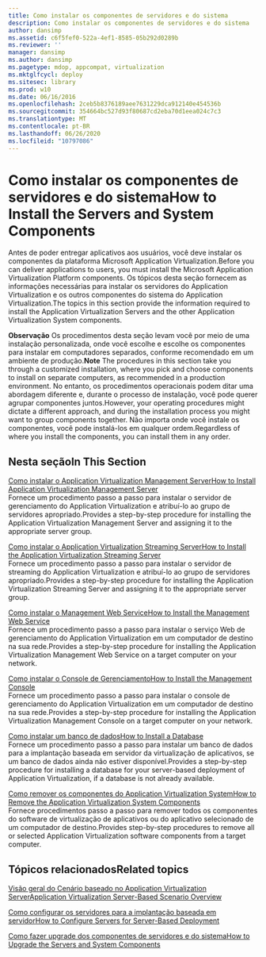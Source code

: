 ```yaml
---
title: Como instalar os componentes de servidores e do sistema
description: Como instalar os componentes de servidores e do sistema
author: dansimp
ms.assetid: c6f5fef0-522a-4ef1-8585-05b292d0289b
ms.reviewer: ''
manager: dansimp
ms.author: dansimp
ms.pagetype: mdop, appcompat, virtualization
ms.mktglfcycl: deploy
ms.sitesec: library
ms.prod: w10
ms.date: 06/16/2016
ms.openlocfilehash: 2ceb5b8376189aee7631229dca912140e454536b
ms.sourcegitcommit: 354664bc527d93f80687cd2eba70d1eea024c7c3
ms.translationtype: MT
ms.contentlocale: pt-BR
ms.lasthandoff: 06/26/2020
ms.locfileid: "10797086"
---
```

# <span data-ttu-id="3d4b8-103">Como instalar os componentes de servidores e do sistema</span><span class="sxs-lookup"><span data-stu-id="3d4b8-103">How to Install the Servers and System Components</span></span>


<span data-ttu-id="3d4b8-104">Antes de poder entregar aplicativos aos usuários, você deve instalar os componentes da plataforma Microsoft Application Virtualization.</span><span class="sxs-lookup"><span data-stu-id="3d4b8-104">Before you can deliver applications to users, you must install the Microsoft Application Virtualization Platform components.</span></span> <span data-ttu-id="3d4b8-105">Os tópicos desta seção fornecem as informações necessárias para instalar os servidores do Application Virtualization e os outros componentes do sistema do Application Virtualization.</span><span class="sxs-lookup"><span data-stu-id="3d4b8-105">The topics in this section provide the information required to install the Application Virtualization Servers and the other Application Virtualization System components.</span></span>

<span data-ttu-id="3d4b8-106">**Observação**  Os procedimentos desta seção levam você por meio de uma instalação personalizada, onde você escolhe e escolhe os componentes para instalar em computadores separados, conforme recomendado em um ambiente de produção.</span><span class="sxs-lookup"><span data-stu-id="3d4b8-106">**Note** The procedures in this section take you through a customized installation, where you pick and choose components to install on separate computers, as recommended in a production environment.</span></span> <span data-ttu-id="3d4b8-107">No entanto, os procedimentos operacionais podem ditar uma abordagem diferente e, durante o processo de instalação, você pode querer agrupar componentes juntos.</span><span class="sxs-lookup"><span data-stu-id="3d4b8-107">However, your operating procedures might dictate a different approach, and during the installation process you might want to group components together.</span></span> <span data-ttu-id="3d4b8-108">Não importa onde você instale os componentes, você pode instalá-los em qualquer ordem.</span><span class="sxs-lookup"><span data-stu-id="3d4b8-108">Regardless of where you install the components, you can install them in any order.</span></span>

 

## <span data-ttu-id="3d4b8-109">Nesta seção</span><span class="sxs-lookup"><span data-stu-id="3d4b8-109">In This Section</span></span>


<a href="" id="how-to-install-application-virtualization-management-server"></a>[<span data-ttu-id="3d4b8-110">Como instalar o Application Virtualization Management Server</span><span class="sxs-lookup"><span data-stu-id="3d4b8-110">How to Install Application Virtualization Management Server</span></span>](how-to-install-application-virtualization-management-server.md)  
<span data-ttu-id="3d4b8-111">Fornece um procedimento passo a passo para instalar o servidor de gerenciamento do Application Virtualization e atribuí-lo ao grupo de servidores apropriado.</span><span class="sxs-lookup"><span data-stu-id="3d4b8-111">Provides a step-by-step procedure for installing the Application Virtualization Management Server and assigning it to the appropriate server group.</span></span>

<a href="" id="how-to-install-the-application-virtualization-streaming-server"></a>[<span data-ttu-id="3d4b8-112">Como instalar o Application Virtualization Streaming Server</span><span class="sxs-lookup"><span data-stu-id="3d4b8-112">How to Install the Application Virtualization Streaming Server</span></span>](how-to-install-the-application-virtualization-streaming-server.md)  
<span data-ttu-id="3d4b8-113">Fornece um procedimento passo a passo para instalar o servidor de streaming do Application Virtualization e atribuí-lo ao grupo de servidores apropriado.</span><span class="sxs-lookup"><span data-stu-id="3d4b8-113">Provides a step-by-step procedure for installing the Application Virtualization Streaming Server and assigning it to the appropriate server group.</span></span>

<a href="" id="how-to-install-the-management-web-service"></a>[<span data-ttu-id="3d4b8-114">Como instalar o Management Web Service</span><span class="sxs-lookup"><span data-stu-id="3d4b8-114">How to Install the Management Web Service</span></span>](how-to-install-the-management-web-service.md)  
<span data-ttu-id="3d4b8-115">Fornece um procedimento passo a passo para instalar o serviço Web de gerenciamento do Application Virtualization em um computador de destino na sua rede.</span><span class="sxs-lookup"><span data-stu-id="3d4b8-115">Provides a step-by-step procedure for installing the Application Virtualization Management Web Service on a target computer on your network.</span></span>

<a href="" id="how-to-install-the-management-console"></a>[<span data-ttu-id="3d4b8-116">Como instalar o Console de Gerenciamento</span><span class="sxs-lookup"><span data-stu-id="3d4b8-116">How to Install the Management Console</span></span>](how-to-install-the-management-console.md)  
<span data-ttu-id="3d4b8-117">Fornece um procedimento passo a passo para instalar o console de gerenciamento do Application Virtualization em um computador de destino na sua rede.</span><span class="sxs-lookup"><span data-stu-id="3d4b8-117">Provides a step-by-step procedure for installing the Application Virtualization Management Console on a target computer on your network.</span></span>

<a href="" id="how-to-install-a-database"></a>[<span data-ttu-id="3d4b8-118">Como instalar um banco de dados</span><span class="sxs-lookup"><span data-stu-id="3d4b8-118">How to Install a Database</span></span>](how-to-install-a-database.md)  
<span data-ttu-id="3d4b8-119">Fornece um procedimento passo a passo para instalar um banco de dados para a implantação baseada em servidor da virtualização de aplicativos, se um banco de dados ainda não estiver disponível.</span><span class="sxs-lookup"><span data-stu-id="3d4b8-119">Provides a step-by-step procedure for installing a database for your server-based deployment of Application Virtualization, if a database is not already available.</span></span>

<a href="" id="how-to-remove-the-application-virtualization-system-components"></a>[<span data-ttu-id="3d4b8-120">Como remover os componentes do Application Virtualization System</span><span class="sxs-lookup"><span data-stu-id="3d4b8-120">How to Remove the Application Virtualization System Components</span></span>](how-to-remove-the-application-virtualization-system-components.md)  
<span data-ttu-id="3d4b8-121">Fornece procedimentos passo a passo para remover todos os componentes do software de virtualização de aplicativos ou do aplicativo selecionado de um computador de destino.</span><span class="sxs-lookup"><span data-stu-id="3d4b8-121">Provides step-by-step procedures to remove all or selected Application Virtualization software components from a target computer.</span></span>

## <span data-ttu-id="3d4b8-122">Tópicos relacionados</span><span class="sxs-lookup"><span data-stu-id="3d4b8-122">Related topics</span></span>


[<span data-ttu-id="3d4b8-123">Visão geral do Cenário baseado no Application Virtualization Server</span><span class="sxs-lookup"><span data-stu-id="3d4b8-123">Application Virtualization Server-Based Scenario Overview</span></span>](application-virtualization-server-based-scenario-overview.md)

[<span data-ttu-id="3d4b8-124">Como configurar os servidores para a implantação baseada em servidor</span><span class="sxs-lookup"><span data-stu-id="3d4b8-124">How to Configure Servers for Server-Based Deployment</span></span>](how-to-configure-servers-for-server-based-deployment.md)

[<span data-ttu-id="3d4b8-125">Como fazer upgrade dos componentes de servidores e do sistema</span><span class="sxs-lookup"><span data-stu-id="3d4b8-125">How to Upgrade the Servers and System Components</span></span>](how-to-upgrade-the-servers-and-system-components.md)

 

 





